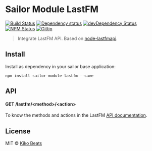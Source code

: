 # Sailor Module LastFM

[![Build Status](https://secure.travis-ci.org/sailorjs/sailor-module-lastfm.png?branch=master)](https://travis-ci.org/sailorjs/sailor-module-lastfm)
[![Dependency status](https://david-dm.org/sailorjs/sailor-module-lastfm.svg)](https://david-dm.org/sailorjs/sailor-module-lastfm)
[![devDependency Status](https://david-dm.org/sailorjs/sailor-module-lastfm/dev-status.svg)](https://david-dm.org/sailorjs/sailor-module-lastfm#info=devDependencies)
[![NPM Status](http://img.shields.io/npm/dm/sailor-module-lastfm.svg?style=flat)](https://www.npmjs.org/package/sailor-module-lastfm)
[![Gittip](http://img.shields.io/gittip/Kikobeats.svg?style=flat)](https://www.gittip.com/Kikobeats/)

> Integrate LastFM API. Based on [node-lastfmapi](https://github.com/maxkueng/node-lastfmapi).


## Install

Install as dependency in your sailor base application:

```
npm install sailor-module-lastfm --save
```

## API

#### GET /lastfm/\<method>/\<action>

To know the methods and actions in the LastFM [API documentation](https://github.com/maxkueng/node-lastfmapi/blob/master/README.md#documentation).

## License

MIT © [Kiko Beats](http://www.sailorjs.com)